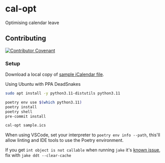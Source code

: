 # cal-opt

Optimising calendar leave

## Contributing

[![Contributor Covenant](https://img.shields.io/badge/Contributor%20Covenant-2.1-4baaaa.svg)](CODE_OF_CONDUCT.md)

### Setup

Download a local copy of [sample iCalendar file](https://www.officeholidays.com/ics-clean/australia/queensland).

Using Ubuntu with PPA DeadSnakes

```Bash
sudo apt install -y python3.11-distutils python3.11

poetry env use $(which python3.11)
poetry install
poetry shell
pre-commit install

cal-opt sample.ics
```

When using VSCode, set your interpreter to `poetry env info --path`, this'll allow linting and IDE tools to use the Poetry environment.

If you get `int object is not callable` when running `jake` it's [known issue](https://github.com/sonatype-nexus-community/jake/issues/100), fix with `jake ddt --clear-cache`
